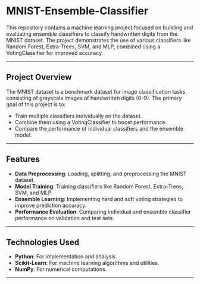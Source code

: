 # MNIST-Ensemble-Classifier
This repository contains a machine learning project focused on building and evaluating ensemble classifiers to classify handwritten digits from the MNIST dataset. The project demonstrates the use of various classifiers like Random Forest, Extra-Trees, SVM, and MLP, combined using a VotingClassifier for improved accuracy.

---

## Project Overview

The MNIST dataset is a benchmark dataset for image classification tasks, consisting of grayscale images of handwritten digits (0–9). The primary goal of this project is to:
- Train multiple classifiers individually on the dataset.
- Combine them using a VotingClassifier to boost performance.
- Compare the performance of individual classifiers and the ensemble model.

---

## Features

- **Data Preprocessing**: Loading, splitting, and preprocessing the MNIST dataset.
- **Model Training**: Training classifiers like Random Forest, Extra-Trees, SVM, and MLP.
- **Ensemble Learning**: Implementing hard and soft voting strategies to improve prediction accuracy.
- **Performance Evaluation**: Comparing individual and ensemble classifier performance on validation and test sets.

---

## Technologies Used

- **Python**: For implementation and analysis.
- **Scikit-Learn**: For machine learning algorithms and utilities.
- **NumPy**: For numerical computations.


---
